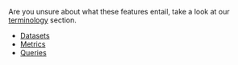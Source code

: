 Are you unsure about what these features entail, take a look at our [terminology](/getting_started/terminology) section.

- [Datasets](./datasets)
- [Metrics](./metrics)
- [Queries](./queries)
